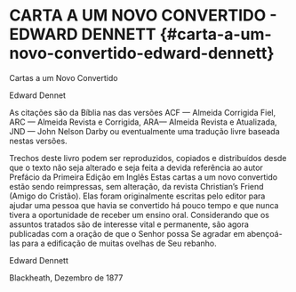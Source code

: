 # CARTA A UM NOVO CONVERTIDO - EDWARD DENNETT {#carta-a-um-novo-convertido-edward-dennett}

Cartas a um Novo Convertido

Edward Dennet

As citações são da Bíblia nas das versões ACF — Almeida Corrigida Fiel, ARC — Almeida Revista e Corrigida, ARA— Almeida Revista e Atualizada, JND — John Nelson Darby ou eventualmente uma tradução livre baseada nestas versões.

Trechos deste livro podem ser reproduzidos, copiados e distribuídos desde que o texto não seja alterado e seja feita a devida referência ao autor Prefácio da Primeira Edição em Inglês Estas cartas a um novo convertido estão sendo reimpressas, sem alteração, da revista Christian’s Friend (Amigo do Cristão). Elas foram originalmente escritas pelo editor para ajudar uma pessoa que havia se convertido há pouco tempo e que nunca tivera a oportunidade de receber um ensino oral. Considerando que os assuntos tratados são de interesse vital e permanente, são agora publicadas com a oração de que o Senhor possa Se agradar em abençoá-las para a edificação de muitas ovelhas de Seu rebanho.

Edward Dennett

Blackheath, Dezembro de 1877